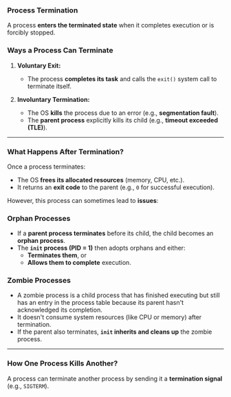 ### **Process Termination**  

A process **enters the terminated state** when it completes execution or is forcibly stopped.  

### **Ways a Process Can Terminate**  

1. **Voluntary Exit:**  
   - The process **completes its task** and calls the `exit()` system call to terminate itself.  

2. **Involuntary Termination:**  
   - The OS **kills** the process due to an error (e.g., **segmentation fault**).  
   - The **parent process** explicitly kills its child (e.g., **timeout exceeded (TLE)**).  

---

### **What Happens After Termination?**  
Once a process terminates:  
- The OS **frees its allocated resources** (memory, CPU, etc.).  
- It returns an **exit code** to the parent (e.g., `0` for successful execution).  

However, this process can sometimes lead to **issues**:  

### **Orphan Processes**  
- If a **parent process terminates** before its child, the child becomes an **orphan process**.  
- The **`init` process (PID = 1)** then adopts orphans and either:  
  - **Terminates them**, or  
  - **Allows them to complete** execution.  

### **Zombie Processes**
- A zombie process is a child process that has finished executing but still has an entry in the process table because its parent hasn't acknowledged its completion.
- It doesn't consume system resources (like CPU or memory) after termination.
- If the parent also terminates, **`init` inherits and cleans up** the zombie process.  

---

### **How One Process Kills Another?**  
A process can terminate another process by sending it a **termination signal** (e.g., `SIGTERM`).
